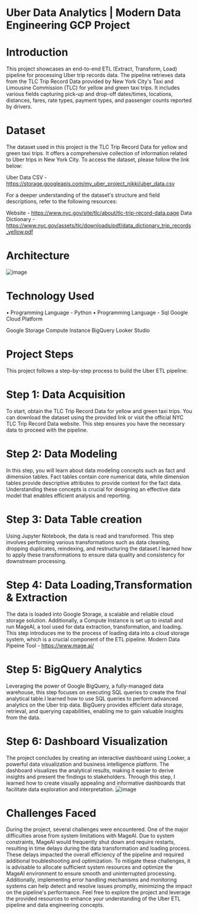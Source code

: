 # Uber Data Analytics | Modern Data Engineering GCP Project
# Introduction
This project showcases an end-to-end ETL (Extract, Transform, Load) pipeline for processing Uber trip records data. The pipeline retrieves data from the TLC Trip Record Data provided by New York City's Taxi and Limousine Commission (TLC) for yellow and green taxi trips. It includes various fields capturing pick-up and drop-off dates/times, locations, distances, fares, rate types, payment types, and passenger counts reported by drivers.

# Dataset
The dataset used in this project is the TLC Trip Record Data for yellow and green taxi trips. It offers a comprehensive collection of information related to Uber trips in New York City. To access the dataset, please follow the link below:

Uber Data CSV - https://storage.googleapis.com/my_uber_project_nikki/uber_data.csv

For a deeper understanding of the dataset's structure and field descriptions, refer to the following resources:

Website - https://www.nyc.gov/site/tlc/about/tlc-trip-record-data.page
Data Dictionary - https://www.nyc.gov/assets/tlc/downloads/pdf/data_dictionary_trip_records_yellow.pdf
# Architecture
![image](https://github.com/Nik32435/Uber_ETL_Pipeline/assets/108341990/45f28e3e-7165-4dda-965b-cc52a08f31b5)


# Technology Used
• Programming Language - Python • Programming Language - Sql Google Cloud Platform

Google Storage
Compute Instance
BigQuery
Looker Studio
# Project Steps
This project follows a step-by-step process to build the Uber ETL pipeline:

# Step 1: Data Acquisition
To start, obtain the TLC Trip Record Data for yellow and green taxi trips. You can download the dataset using the provided link or visit the official NYC TLC Trip Record Data website. This step ensures you have the necessary data to proceed with the pipeline.

# Step 2: Data Modeling
In this step, you will learn about data modeling concepts such as fact and dimension tables. Fact tables contain core numerical data, while dimension tables provide descriptive attributes to provide context for the fact data. Understanding these concepts is crucial for designing an effective data model that enables efficient analysis and reporting.

# Step 3: Data Table creation
Using Jupyter Notebook, the data is read and transformed. This step involves performing various transformations such as data cleaning, dropping duplicates, reindexing, and restructuring the dataset.I learned how to apply these transformations to ensure data quality and consistency for downstream processing.

# Step 4: Data Loading,Transformation & Extraction
The data is loaded into Google Storage, a scalable and reliable cloud storage solution. Additionally, a Compute Instance is set up to install and run MageAI, a tool used for data extraction, transformation, and loading. This step introduces me to the process of loading data into a cloud storage system, which is a crucial component of the ETL pipeline. Modern Data Pipeine Tool - https://www.mage.ai/

# Step 5: BigQuery Analytics
Leveraging the power of Google BigQuery, a fully-managed data warehouse, this step focuses on executing SQL queries to create the final analytical table.I learned how to use SQL queries to perform advanced analytics on the Uber trip data. BigQuery provides efficient data storage, retrieval, and querying capabilities, enabling me to gain valuable insights from the data.

# Step 6: Dashboard Visualization
The project concludes by creating an interactive dashboard using Looker, a powerful data visualization and business intelligence platform. The dashboard visualizes the analytical results, making it easier to derive insights and present the findings to stakeholders. Through this step, I learned how to create visually appealing and informative dashboards that facilitate data exploration and interpretation. 
![image](https://github.com/Nik32435/Uber_ETL_Pipeline/assets/108341990/3b03f617-2e74-413e-93ef-17134ee0b16c)


# Challenges Faced
During the project, several challenges were encountered. One of the major difficulties arose from system limitations with MageAI. Due to system constraints, MageAI would frequently shut down and require restarts, resulting in time delays during the data transformation and loading process. These delays impacted the overall efficiency of the pipeline and required additional troubleshooting and optimization. To mitigate these challenges, it is advisable to allocate sufficient system resources and optimize the MageAI environment to ensure smooth and uninterrupted processing. Additionally, implementing error handling mechanisms and monitoring systems can help detect and resolve issues promptly, minimizing the impact on the pipeline's performance. Feel free to explore the project and leverage the provided resources to enhance your understanding of the Uber ETL pipeline and data engineering concepts.
